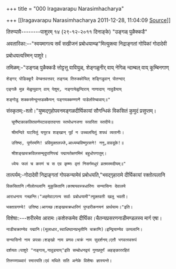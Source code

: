 +++
title = "000 Iragavarapu Narasimhacharya"

+++
[[Iragavarapu Narasimhacharya	2011-12-28, 11:04:09 [Source](https://groups.google.com/g/bvparishat/c/8BONO2Ja1Xs)]]



तिरुप्पावै--------पाशुरम् १४ (२९-१२-२०११ दिनाङ्के)  "उङ्गळ् पुळैक्कडै"

अवतारिका:--"स्वयमागत्य सर्वं सखीजनं प्रबोधयाम्य्ह"मित्युक्त्वा निद्राङ्गतां गोपिकां गोदादेवी

प्रबोधयत्यस्मिन् पाशुरे।

तमिळम्:-"उङ्गळ् पुळैक्कडै त्तोट्टत्तु वावियुळ्, शेङ्गळुनीर् वाय् नेगिळ् न्दाम्बल् वाय् कूम्बिनगाण्

    शेङ्गर् पोडिक्कूरै वेण्बत्तवत्तवर् तङ्गळ् तिरुक्कोयिल् शङ्गिडुवान् पोतन्दार्

    एङ्गळै मुन्न मेळुप्पुवान् वाय् पेशुम्, नङ्गायेळुन्दिराय् नाणादाय् नावुडैयाय्

    शङ्गोडु शक्करमेन्दुन्तडक्कैयन् पङ्गयक्कण्णानै पाडेलोरेम्बावाय्॥"

संस्कृतम्:-श्लो।"युष्मद्गृहोपवनमङ्गळदीर्घिकायां सौगन्धिकं विकसितं कुमुदं प्रसुप्तम्।

      चूर्णेष्टकाकलितवर्णपटावदातदन्ता स्तपोधनजना स्त्वरिता स्तदीये॥

      श्रीमन्दिरे घटयितुं ययुरत्र शङ्खान् पूर्वं न उच्चलयितुं शपथं व्यतानीः।

      उत्तिष्ठ, पूर्णरमणि! प्रविमुक्तलज्जे,आध्यम्बविष्णुरसने! ननु,वावदूके!॥

      श्रीशङ्खचक्रविलसन्मृदुपाणिपद्मं पद्मायतेक्षणमिमं बहुधोपगातुम्।

      ध्येयः फलं च करणं च स एव कृष्णः वृत्तं निसर्गमधुरं व्रतमस्मदीयम्॥"

तात्पर्यम्:-गोदादेवी निद्राङ्गतां गोपकन्यामेवं प्रबोधयति,"भवद्गृहारामे दीर्घिकायां रक्तोत्पलानि

    विकसितानि।नीलोत्पलानि मुकुळितानि।काषायवस्त्रधारिणः सन्यासिनः देवालये

    आराधनाय गच्छन्ति।"अहमेवाऽगत्य सर्वाः प्रबोधयामी"त्युक्तवती खलु भवती।

    भक्ताग्रगण्ये! उत्तिष्ठ।आगच्छ।शङ्खचक्रधारिणं पुण्डरीकनयनं प्रार्थयामः।"इति।

विशेषाः:---शरीरमेव आरामः।कशेरुकमेव दीर्घिका।चैतन्यप्रसरणनाडीमण्डलस्य मार्ग एषा।

    नाडीचक्राण्येव पद्मानि।(मूलाधार,स्वाधिष्ठानप्रभृतीनि चक्राणि)।इन्द्रियाण्येव उत्पलानि।

    सन्यासिनो नाम प्रपन्नाः।शङ्खो नाम प्रणवः।चक्रं नाम सुदर्शनम्।एतौ भगवत्स्वरूपं

    दर्शयतः।पाशुरे "नङ्गाय्,नावुडयाय्"इति सम्बोधनद्वयं गुणप्रपूर्णं अहङ्काररहितं

    तिरुप्प्णाळ्वारं स्मारयति।एवं मथिते सति अनेके विशेषाः ज्ञास्यन्ते।                              
                                   
                                   
                         

